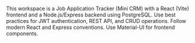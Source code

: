 <!-- Use this file to provide workspace-specific custom instructions to Copilot. For more details, visit https://code.visualstudio.com/docs/copilot/copilot-customization#_use-a-githubcopilotinstructionsmd-file -->

This workspace is a Job Application Tracker (Mini CRM) with a React (Vite) frontend and a Node.js/Express backend using PostgreSQL. Use best practices for JWT authentication, REST API, and CRUD operations. Follow modern React and Express conventions. Use Material-UI for frontend components.
